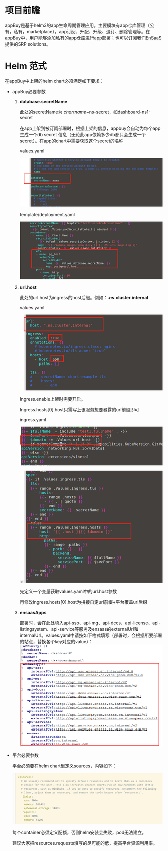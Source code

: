 # 项目前瞻
appBuy是基于helm3的app生命周期管理应用。主要模块有app仓库管理（公有，私有，marketplace），app订阅、升配、升级、退订、删除管理等。在appBuy中，用户能够添加私有的app仓库进行app部署；也可以订阅我们EnSaaS提供的SRP solutions。

# Helm 范式
在appBuy中上架的helm chart必须满足如下要求：

* appBuy必要参数

	1. **database.secretName**

		此处的secretName为 $chartname-$ns-secret，如dashboard-ns1-secret
		
		在app上架到被订阅部署时，根据上架的信息，appbuy会自动为每个app生成一个db secret   信息（无论此app依赖多少db都只会生成一个secret）。在app的chart中需要获取这个secret的名称
		
		values.yaml
		
		![图片](images/database_secretName_values.png)
		
		template/deployment.yaml
		
		![图片](images/database_secretName_deployment.png)

	2. **url.host**

		此处的url.host为ingress的host后缀。例如：**.$ns.$cluster.internal**
		
		values.yaml
		
		![图片](images/url_host_values.jpg)
		
		 Ingress.enable上架时需要开启。
		
		Ingress.hosts[0].host只需写上该服务想要暴露的url前缀即可
		
		ingress.yaml
		
		![图片](images/url_host_ingress1.png)
		
		![图片](images/url_host_ingress2.png)
		
		先定义一个变量获取values.yaml中的url.host参数
		
		再修改ingress.hosts[0].host为拼接自定url前缀+平台覆盖url后缀
     
     3. **ensaasApps** 
     
          部署时，会在此处填入api-sso、api-mg、api-dccs、api-license、api-listingsystem、api-service等服务及ensaas的externalUrl和internalUrl。values.yaml中请按如下格式填写（部署时，会根据所要部署的站点，替换各个key对应的value）：  
	  ![图片](images/ensaasappsurl.png)

* 平台必要参数

	平台必须要在helm chart里定义sources，内容如下：
	
	![图片](images/container_resources.png)
	
	 每个container必须定义配额，否则helm安装会失败，pod无法建立。
	
	 建议大家把resources.requests填写的尽可能的低，提高平台资源利用率。


